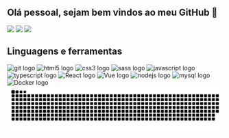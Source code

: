 ## Olá pessoal, sejam bem vindos ao meu GitHub 👋



<div>
  <a href="https://www.instagram.com/pedro_paulosantana/" target="_blank"><img src="https://img.shields.io/badge/-Instagram-%23E4405F?style=for-the-badge&logo=instagram&logoColor=white" target="_blank"></a> 
  <a href = "mailto:joseppsantanafs@gmail.com"><img src="https://img.shields.io/badge/-Gmail-%23333?style=for-the-badge&logo=gmail&logoColor=white" target="_blank"></a>
  <a href="https://www.linkedin.com/in/jos%C3%A9-santos-68076015a/" target="_blank"><img src="https://img.shields.io/badge/-LinkedIn-%230077B5?style=for-the-badge&logo=linkedin&logoColor=white" target="_blank"></a>
</div>

###
<h2 align="left">Linguagens e ferramentas</h2>

<div align="left">
  <img src="https://cdn.jsdelivr.net/gh/devicons/devicon/icons/git/git-original.svg" height="40" width="42" alt="git logo"  />
  <img src="https://cdn.jsdelivr.net/gh/devicons/devicon/icons/html5/html5-original.svg" height="40" width="42" alt="html5 logo"  />
  <img src="https://cdn.jsdelivr.net/gh/devicons/devicon/icons/css3/css3-original.svg" height="40" width="42" alt="css3 logo"  />
  <img src="https://rawgit.com/sass/sass-site/master/source/assets/img/logos/logo.svg" height="40" width="42" alt="sass logo" />
  <img src="https://cdn.jsdelivr.net/gh/devicons/devicon/icons/javascript/javascript-original.svg" height="40" width="42" alt="javascript logo"  />
  <img src="https://cdn.jsdelivr.net/gh/devicons/devicon/icons/typescript/typescript-plain.svg" height="40" width="42" alt="typescript logo"  />
  <img src="https://cdn.jsdelivr.net/gh/devicons/devicon/icons/react/react-original.svg" height="40" width="42" alt="React logo"/>
  <img src="https://cdn.jsdelivr.net/gh/devicons/devicon/icons/vuejs/vuejs-original-wordmark.svg" height="40" width="42" alt="Vue logo" />
  <img src="https://cdn.jsdelivr.net/gh/devicons/devicon/icons/nodejs/nodejs-original.svg" height="40" width="42" alt="nodejs logo"  />
  <img src="https://cdn.jsdelivr.net/gh/devicons/devicon/icons/mysql/mysql-original.svg" height="40" width="42" alt="mysql logo"  /> 
  <img src="https://cdn.jsdelivr.net/gh/devicons/devicon/icons/docker/docker-original.svg" height="40" width="42" alt="Docker logo" />
</div>

<img alt="Cobrinha" src="https://raw.githubusercontent.com/josepps/josepps/output/github-contribution-grid-snake.svg" />
